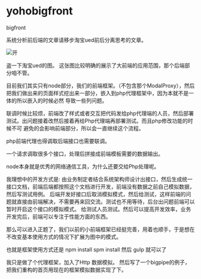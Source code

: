 # yohobigfront
bigfront

系统分析前后端的文章请移步淘宝ued前后分离思考的文章。


![开](http://gtms03.alicdn.com/tps/i3/T1OMsAFApcXXaI5uU7-800-521.jpg "淘宝前后分离图")

盗一下淘宝ued的图。
这张图比较明确的展示了大前端的应用范围，那个后端部分咱不管。

目前我们其实只有node部分，我们的前端框架。（不包含那个ModalProxy），然后把我们做出来的页面样式挖出来一部分，嵌入到php代理框架中，因为本就不是一体的所以嵌入的时候必然
导致一些列问题。

联调时候比较烦，前端改了样式或者交互把代码发给php代理端的人员，然后部署测试。出问题接着改然后接着再给Php代理端再部署测试。而且php修改功能的时候不可
避免的会影响前端部分，所以会一直继续这个流程。

php前端代理也得调取后端接口也需要联调。

一个请求调取很多个接口，处理后拼接成前端模板需要的数据输出。

node本身就是优秀的网络通信工具，为什么还要交给Php处理呢。

我理想中的开发方式是: 由业务制定者结合系统架构师设计出接口，然后生成统一接口文档，前端后端都按照这个文档进行开发，前端没有数据之前自己模拟数据，然后写测试用例。
后端开发好接口后取消模拟模式，然后给测试，这样前端的问题就直接由前端解决，不需要再来回交流。测试也不用等待，后台出问题前端可以暂时开启这个接口的模拟模式。
给测试人员测试。然后可以提高开发效率，业务开发完后，前端可以专注于性能方面的东西。


那么可以进入正题了，我们以前的小前端框架已经挺完善，用着也顺手，于是想在不改变基本使用方式的情况下扩展为图中的模式。

也就是框架使用方式还是
npm install
spm install
然后 
gulp
就可以了






我只是做了个代理框架，加入了Http 数据模拟。
然后写了一个bigpipe的例子，把我们重构的首页用现在的框架模拟数据实现了下。

